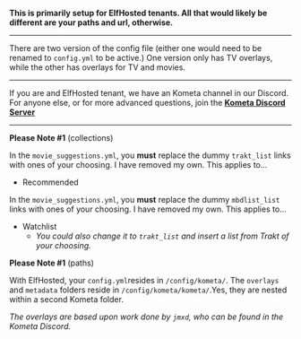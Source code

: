 **This is primarily setup for ElfHosted tenants. All that would likely be different are your paths and url, otherwise.**
______________________________________________________________________________________________________________________
There are two version of the config file (either one would need to be renamed to `config.yml` to be active.) One version only has TV overlays, while the other has overlays for TV and movies.
______________________________________________________________________________________________________________________
If you are and ElfHosted tenant, we have an Kometa channel in our Discord. For anyone else, or for more advanced questions, join the [**Kometa Discord Server**](https://discord.gg/kometa-822460010649878528)
______________________________________________________________________________________________________________________
**Please Note #1** (collections)

In the `movie_suggestions.yml`, you **must** replace the dummy `trakt_list` links with ones of your choosing. I have removed my own. This applies to...
- Recommended

In the `movie_suggestions.yml`, you **must** replace the dummy `mbdlist_list` links with ones of your choosing. I have removed my own. This applies to...
- Watchlist
  - *You could also change it to `trakt_list` and insert a list from Trakt of your choosing.*

**Please Note #1** (paths)

With ElfHosted, your `config.yml`resides in `/config/kometa/`. The `overlays` and `metadata` folders reside in `/config/kometa/kometa/`.Yes, they are nested within a second Kometa folder. 


*The overlays are based upon work done by `jmxd`, who can be found in the Kometa Discord.*
